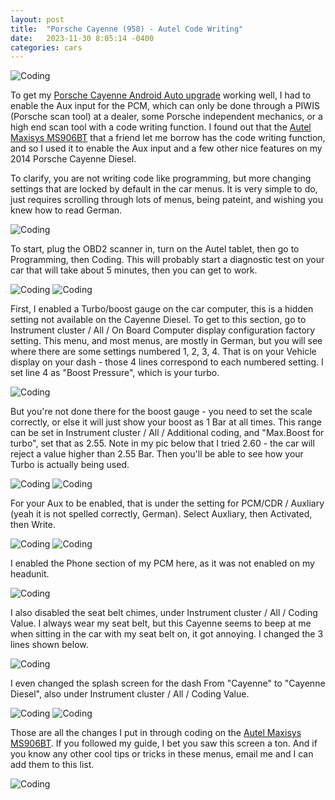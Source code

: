 ```yaml
---
layout: post
title:  "Porsche Cayenne (958) - Autel Code Writing"
date:   2023-11-30 8:05:14 -0400
categories: cars
---
```


![Coding](/images/coding/3.jpg)

To get my [Porsche Cayenne Android Auto upgrade](https://rskelton.com/porsche-cayenne-carplayretrofits-androidauto-install/) working well, I had to enable the Aux input for the PCM, which can only be done through a PIWIS (Porsche scan tool) at a dealer, some Porsche independent mechanics, or a high end scan tool with a code writing function. I found out that the [Autel Maxisys MS906BT](https://amzn.to/3QTdxsI) that a friend let me borrow has the code writing function, and so I used it to enable the Aux input and a few other nice features on my 2014 Porsche Cayenne Diesel.

To clarify, you are not writing code like programming, but more changing settings that are locked by default in the car menus. It is very simple to do, just requires scrolling through lots of menus, being pateint, and wishing you knew how to read German. 

![Coding](/images/coding/10.jpg)

To start, plug the OBD2 scanner in, turn on the Autel tablet, then go to Programming, then Coding. This will probably start a diagnostic test on your car that will take about 5 minutes, then you can get to work. 

![Coding](/images/coding/11.jpg)
![Coding](/images/coding/12.jpg)

First, I enabled a Turbo/boost gauge on the car computer, this is a hidden setting not available on the Cayenne Diesel. To get to this section, go to Instrument cluster / All / On Board Computer display configuration factory setting. This menu, and most menus, are mostly in German, but you will see where there are some settings numbered 1, 2, 3, 4. That is on your Vehicle display on your dash - those 4 lines correspond to each numbered setting. I set line 4 as "Boost Pressure", which is your turbo. 

![Coding](/images/coding/7.jpg)

But you're not done there for the boost gauge - you need to set the scale correctly, or else it will just show your boost as 1 Bar at all times. This range can be set in Instrument cluster / All / Additional coding, and "Max.Boost for turbo", set that as 2.55. Note in my pic below that I tried 2.60 - the car will reject a value higher than 2.55 Bar. Then you'll be able to see how your Turbo is actually being used. 

![Coding](/images/coding/2.jpg)
![Coding](/images/coding/1.jpg)

For your Aux to be enabled, that is under the setting for PCM/CDR / Auxliary (yeah it is not spelled correctly, German). Select Auxliary, then Activated, then Write. 

![Coding](/images/coding/4.jpg)
![Coding](/images/coding/5.jpg)

I enabled the Phone section of my PCM here, as it was not enabled on my headunit. 

![Coding](/images/coding/6.jpg)

I also disabled the seat belt chimes, under Instrument cluster / All / Coding Value. I always wear my seat belt, but this Cayenne seems to beep at me when sitting in the car with my seat belt on, it got annoying. I changed the 3 lines shown below.  

![Coding](/images/coding/9.jpg)

I even changed the splash screen for the dash From "Cayenne" to "Cayenne Diesel", also under Instrument cluster / All / Coding Value.

![Coding](/images/coding/13.jpg)
![Coding](/images/coding/14.jpg)

Those are all the changes I put in through coding on the [Autel Maxisys MS906BT](https://amzn.to/3QTdxsI). If you followed my guide, I bet you saw this screen a ton. And if you know any other cool tips or tricks in these menus, email me and I can add them to this list. 

![Coding](/images/coding/8.jpg)